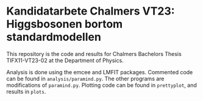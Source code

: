 # Kandidatarbete Chalmers VT23: Higgsbosonen bortom standardmodellen
This repository is the code and results for Chalmers Bachelors Thesis TIFX11-VT23-02 at the Department of Physics.

Analysis is done using the emcee and LMFIT packages. Commented code can be found in `analysis/paramind.py`. The other programs are modifications of `paramind.py`. Plotting code can be found in `prettyplot`, and results in `plots`.